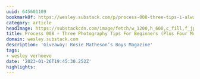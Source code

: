 ```yaml
---
uuid: 645601109
bookmarkOf: https://wesley.substack.com/p/process-008-three-tips-i-always-share
category: article
headImage: https://substackcdn.com/image/fetch/w_1200,h_600,c_fill,f_jpg,q_auto:good,fl_progressive:steep,g_auto/https%3A%2F%2Fbucketeer-e05bbc84-baa3-437e-9518-adb32be77984.s3.amazonaws.com%2Fpublic%2Fimages%2Fe1bb3bcb-ceeb-4f4c-ab6b-c5df0b04390e_1456x1048.jpeg
title: Process 008 ☼ Three Photography Tips For Beginners (Plus Four More)
domain: wesley.substack.com
description: 'Giveaway: Rosie Matheson’s Boys Magazine'
tags:
- wesley verhoeve
date: '2023-01-26T19:45:30.252Z'
highlights:
---
```



